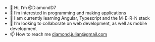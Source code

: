 - 👋 Hi, I’m @DiamondD7
- 👀 I’m interested in programming and making applications
- 🌱 I am currently learning Angular, Typescript and the M-E-R-N stack
- 💞️ I’m looking to collaborate on web development, as well as mobile development
- 📫 How to reach me diamond.julian@gmail.com

<!---
DiamondD7/DiamondD7 is a ✨ special ✨ repository because its `README.md` (this file) appears on your GitHub profile.
You can click the Preview link to take a look at your changes.
--->
